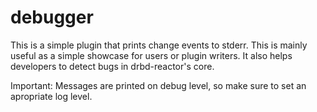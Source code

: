 # debugger

This is a simple plugin that prints change events to stderr. This is mainly useful as a simple showcase for
users or plugin writers. It also helps developers to detect bugs in drbd-reactor's core.

Important: Messages are printed on debug level, so make sure to set an apropriate log level.
